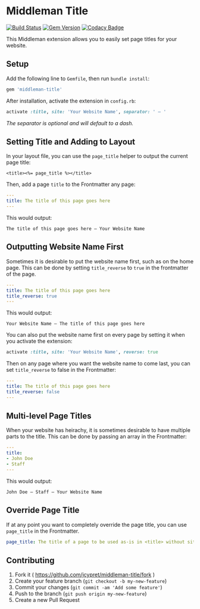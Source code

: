 # Middleman Title
[![Build Status](https://travis-ci.org/jcypret/middleman-title.svg?branch=master)](https://travis-ci.org/jcypret/middleman-title)
[![Gem Version](https://badge.fury.io/rb/middleman-title.svg)](https://badge.fury.io/rb/middleman-title)
[![Codacy Badge](https://api.codacy.com/project/badge/Grade/3a4898c9e6d746c9a02f02c25496b8c9)](https://www.codacy.com/app/jcypret/middleman-title?utm_source=github.com&amp;utm_medium=referral&amp;utm_content=jcypret/middleman-title&amp;utm_campaign=Badge_Grade)

This Middleman extension allows you to easily set page titles for your website.

## Setup
Add the following line to `Gemfile`, then run `bundle install`:

```Ruby
gem 'middleman-title'
```

After installation, activate the extension in `config.rb`:

```Ruby
activate :title, site: 'Your Website Name', separator: ' — '
```

*The separator is optional and will default to a dash.*


## Setting Title and Adding to Layout

In your layout file, you can use the `page_title` helper to output the current page title:

```HTML+ERB
<title><%= page_title %></title>
```

Then, add a page `title` to the Frontmatter any page:

```YAML
---
title: The title of this page goes here
---
```

This would output:

```Text
The title of this page goes here — Your Website Name
```

## Outputting Website Name First

Sometimes it is desirable to put the website name first, such as on the home page. This can be done by setting `title_reverse` to `true` in the frontmatter of the page.

```YAML
---
title: The title of this page goes here
title_reverse: true
---
```

This would output:

```Text
Your Website Name — The title of this page goes here
```

You can also put the website name first on every page by setting it when you activate the extension:

```Ruby
activate :title, site: 'Your Website Name', reverse: true
```

Then on any page where you want the website name to come last, you can set `title_reverse` to false in the Frontmatter:

```YAML
---
title: The title of this page goes here
title_reverse: false
---
```


## Multi-level Page Titles

When your website has heirachy, it is sometimes desirable to have multiple parts to the title. This can be done by passing an array in the Frontmatter:

```YAML
---
title:
- John Doe
- Staff
---
```

This would output:

```Text
John Doe — Staff — Your Website Name
```

## Override Page Title

If at any point you want to completely override the page title, you can use `page_title` in the Frontmatter.

```YAML
page_title: The title of a page to be used as-is in <title> without site name
```

## Contributing

1. Fork it ( https://github.com/jcypret/middleman-title/fork )
2. Create your feature branch (`git checkout -b my-new-feature`)
3. Commit your changes (`git commit -am 'Add some feature'`)
4. Push to the branch (`git push origin my-new-feature`)
5. Create a new Pull Request
